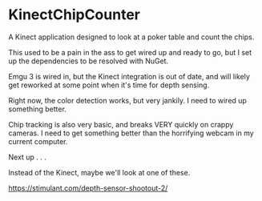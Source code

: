KinectChipCounter
=================

A Kinect application designed to look at a poker table and count the chips.

This used to be a pain in the ass to get wired up and ready to go, but I set up the dependencies to be resolved with NuGet.

Emgu 3 is wired in, but the Kinect integration is out of date, and will likely get reworked at some point when it's time for depth sensing.

Right now, the color detection works, but very jankily.  I need to wired up something better.

Chip tracking is also very basic, and breaks VERY quickly on crappy cameras.  I need to get something better than the horrifying webcam in my current computer.

Next up . . . 

Instead of the Kinect, maybe we'll look at one of these.

https://stimulant.com/depth-sensor-shootout-2/